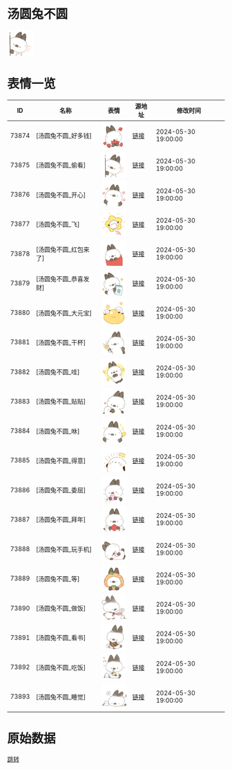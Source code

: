 # 汤圆兔不圆

<img src="./cover.png" height="60" alt="cover" />

# 表情一览

|ID|名称|表情|源地址|修改时间|
|----|----|----|----|----|
|73874|[汤圆兔不圆_好多钱]|<img src="./pic/073874_%5B汤圆兔不圆_好多钱%5D.png" height="60" alt="好多钱"/>|[链接](https://i0.hdslb.com/bfs/garb/1aae08dca624f44b610e41f7560f11ae5841718c.png)|2024-05-30 19:00:00|
|73875|[汤圆兔不圆_偷看]|<img src="./pic/073875_%5B汤圆兔不圆_偷看%5D.png" height="60" alt="偷看"/>|[链接](https://i0.hdslb.com/bfs/garb/f2581f1803f0a8a9670a6951d96de00dbe54cc34.png)|2024-05-30 19:00:00|
|73876|[汤圆兔不圆_开心]|<img src="./pic/073876_%5B汤圆兔不圆_开心%5D.png" height="60" alt="开心"/>|[链接](https://i0.hdslb.com/bfs/garb/d6ed2233afe1708709a1e9fd12122c3a0d2a8bc5.png)|2024-05-30 19:00:00|
|73877|[汤圆兔不圆_飞]|<img src="./pic/073877_%5B汤圆兔不圆_飞%5D.png" height="60" alt="飞"/>|[链接](https://i0.hdslb.com/bfs/garb/be40309338ec05e197453ee7ec62d062eff4d8a2.png)|2024-05-30 19:00:00|
|73878|[汤圆兔不圆_红包来了]|<img src="./pic/073878_%5B汤圆兔不圆_红包来了%5D.png" height="60" alt="红包来了"/>|[链接](https://i0.hdslb.com/bfs/garb/e8f1d67c9fd0bbddebb464090c23050bb32ba978.png)|2024-05-30 19:00:00|
|73879|[汤圆兔不圆_恭喜发财]|<img src="./pic/073879_%5B汤圆兔不圆_恭喜发财%5D.png" height="60" alt="恭喜发财"/>|[链接](https://i0.hdslb.com/bfs/garb/6e559d0f99075bdcc567523a62a83a8937384363.png)|2024-05-30 19:00:00|
|73880|[汤圆兔不圆_大元宝]|<img src="./pic/073880_%5B汤圆兔不圆_大元宝%5D.png" height="60" alt="大元宝"/>|[链接](https://i0.hdslb.com/bfs/garb/ae09a7cd045a4612691d0a7446c6b4bd495bc356.png)|2024-05-30 19:00:00|
|73881|[汤圆兔不圆_干杯]|<img src="./pic/073881_%5B汤圆兔不圆_干杯%5D.png" height="60" alt="干杯"/>|[链接](https://i0.hdslb.com/bfs/garb/6935c36a5a8a2740cdabf83340746d8fac2ccf24.png)|2024-05-30 19:00:00|
|73882|[汤圆兔不圆_哇]|<img src="./pic/073882_%5B汤圆兔不圆_哇%5D.png" height="60" alt="哇"/>|[链接](https://i0.hdslb.com/bfs/garb/534c9dca466ba071773ac965c57d55e33efc7ae4.png)|2024-05-30 19:00:00|
|73883|[汤圆兔不圆_贴贴]|<img src="./pic/073883_%5B汤圆兔不圆_贴贴%5D.png" height="60" alt="贴贴"/>|[链接](https://i0.hdslb.com/bfs/garb/53971f74528388871fa19bec93cb7d2503710525.png)|2024-05-30 19:00:00|
|73884|[汤圆兔不圆_咻]|<img src="./pic/073884_%5B汤圆兔不圆_咻%5D.png" height="60" alt="咻"/>|[链接](https://i0.hdslb.com/bfs/garb/e12dad692bbaf322603d11598d706e7dbea30fcb.png)|2024-05-30 19:00:00|
|73885|[汤圆兔不圆_得意]|<img src="./pic/073885_%5B汤圆兔不圆_得意%5D.png" height="60" alt="得意"/>|[链接](https://i0.hdslb.com/bfs/garb/b8b469a503ecc104b28d7d7f98db74688b7f20a5.png)|2024-05-30 19:00:00|
|73886|[汤圆兔不圆_委屈]|<img src="./pic/073886_%5B汤圆兔不圆_委屈%5D.png" height="60" alt="委屈"/>|[链接](https://i0.hdslb.com/bfs/garb/9ef407154254afc9a70b15bf52b0dd2456f979ab.png)|2024-05-30 19:00:00|
|73887|[汤圆兔不圆_拜年]|<img src="./pic/073887_%5B汤圆兔不圆_拜年%5D.png" height="60" alt="拜年"/>|[链接](https://i0.hdslb.com/bfs/garb/31413b2443d5528929050065d90e80be879d5755.png)|2024-05-30 19:00:00|
|73888|[汤圆兔不圆_玩手机]|<img src="./pic/073888_%5B汤圆兔不圆_玩手机%5D.png" height="60" alt="玩手机"/>|[链接](https://i0.hdslb.com/bfs/garb/796bb83e087ac76f54b007102aa7f0b2c111f426.png)|2024-05-30 19:00:00|
|73889|[汤圆兔不圆_等]|<img src="./pic/073889_%5B汤圆兔不圆_等%5D.png" height="60" alt="等"/>|[链接](https://i0.hdslb.com/bfs/garb/7260a7dcd33b6679022e34c3410c619a6115de35.png)|2024-05-30 19:00:00|
|73890|[汤圆兔不圆_做饭]|<img src="./pic/073890_%5B汤圆兔不圆_做饭%5D.png" height="60" alt="做饭"/>|[链接](https://i0.hdslb.com/bfs/garb/0c5927af7d74889e577678ade498b3948c5982d4.png)|2024-05-30 19:00:00|
|73891|[汤圆兔不圆_看书]|<img src="./pic/073891_%5B汤圆兔不圆_看书%5D.png" height="60" alt="看书"/>|[链接](https://i0.hdslb.com/bfs/garb/289ae523becab520a905242858959c6066d6c97c.png)|2024-05-30 19:00:00|
|73892|[汤圆兔不圆_吃饭]|<img src="./pic/073892_%5B汤圆兔不圆_吃饭%5D.png" height="60" alt="吃饭"/>|[链接](https://i0.hdslb.com/bfs/garb/647360b358d6d2c7cbe4478196d3a83be442e0a4.png)|2024-05-30 19:00:00|
|73893|[汤圆兔不圆_睡觉]|<img src="./pic/073893_%5B汤圆兔不圆_睡觉%5D.png" height="60" alt="睡觉"/>|[链接](https://i0.hdslb.com/bfs/garb/8fedcc691b0b8f328f98ff7ddf1749a13798fccb.png)|2024-05-30 19:00:00|

# 原始数据

[跳转](./raw.json)


